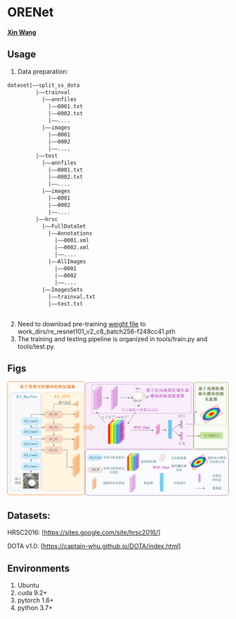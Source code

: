 # ORENet


#### [Xin Wang](https://github.com/WangXin81)




## Usage
1. Data preparation:

```
dataset|——split_ss_dota
         |——trainval
           |——annfiles
             |——0001.txt
             |——0002.txt
             |——....
           |——images
             |——0001
             |——0002
             |——....
         |——test
           |——annfiles
             |——0001.txt
             |——0002.txt
             |——....
           |——images 
             |——0001
             |——0002
             |——....
         |——hrsc
           |——FullDataSet
             |——Annotations
               |——0001.xml
               |——0002.xml
               |——....
             |——AllImages
               |——0001
               |——0002
               |——....
           |——ImagesSets
             |——trainval.txt
             |——test.txt
         
```

2. Need to download pre-training [weight file](https://drive.google.com/uc?id=1GmJzzHRgp5SvmGa6uj6n4GpCuYRT5RE9&export=download) to work_dirs/re_resnet101_v2_c8_batch256-f248cc41.pth
3. The training and testing pipeline is organized in tools/train.py and tools/test.py.



## Figs
![image](https://github.com/WangXin81/ORENet2.0/blob/main/ORENet.jpg)


## Datasets:

HRSC2016: 
[https://sites.google.com/site/hrsc2016/]


DOTA v1.0: 
[https://captain-whu.github.io/DOTA/index.html]



## Environments

1. Ubuntu 
2. cuda 9.2+
3. pytorch 1.6+
4. python 3.7+

